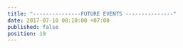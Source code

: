 ```yaml
---
title: "---------------FUTURE EVENTS ---------------"
date: 2017-07-10 08:10:00 +07:00
published: false
position: 19
---
```


